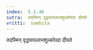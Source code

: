 ```yaml
---
index:  5.1.46
sutra:  तदस्मिन् वृद्ध्यायलाभशुल्कोपदा दीयते
vritti:  samhita 
---
```


तदस्मिन् वृद्ध्यायलाभशुल्कोपदा दीयते

